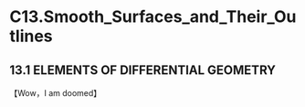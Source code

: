 # C13.Smooth_Surfaces_and_Their_Outlines

## 13.1 ELEMENTS OF DIFFERENTIAL GEOMETRY

【Wow，I am doomed】